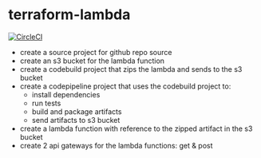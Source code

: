 # terraform-lambda

[![CircleCI](https://circleci.com/gh/GerrardE/terraform-lambda/tree/main.svg?style=svg)](https://circleci.com/gh/GerrardE/terraform-lambda/tree/main)

- create a source project for github repo source
- create an s3 bucket for the lambda function
- create a codebuild project that zips the lambda and sends to the s3 bucket
- create a codepipeline project that uses the codebuild project to:
   - install dependencies
   - run tests
   - build and package artifacts
   - send artifacts to s3 bucket
- create a lambda function with reference to the zipped artifact in the s3 bucket
- create 2 api gateways for the lambda functions: get & post
